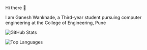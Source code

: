 Hi there 👋

I am Ganesh Wankhade, a Third-year student pursuing computer engineering at the College of Engineering, Pune 

![GitHub Stats](https://github-readme-stats.vercel.app/api?username=ganeshwankhade&theme=radical)

![Top Languages](https://github-readme-stats.vercel.app/api/top-langs/?username=ganeshwankhade&theme=radical)
